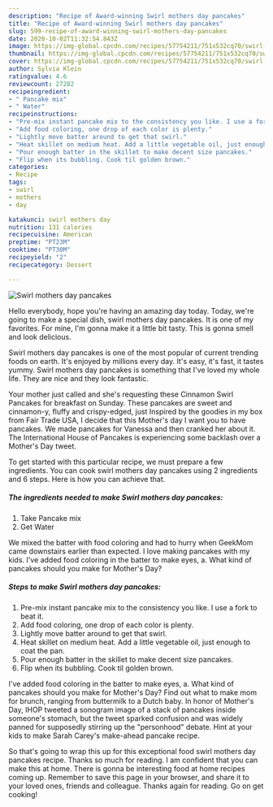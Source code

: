 ```yaml
---
description: "Recipe of Award-winning Swirl mothers day pancakes"
title: "Recipe of Award-winning Swirl mothers day pancakes"
slug: 599-recipe-of-award-winning-swirl-mothers-day-pancakes
date: 2020-10-02T11:32:54.843Z
image: https://img-global.cpcdn.com/recipes/57754211/751x532cq70/swirl-mothers-day-pancakes-recipe-main-photo.jpg
thumbnail: https://img-global.cpcdn.com/recipes/57754211/751x532cq70/swirl-mothers-day-pancakes-recipe-main-photo.jpg
cover: https://img-global.cpcdn.com/recipes/57754211/751x532cq70/swirl-mothers-day-pancakes-recipe-main-photo.jpg
author: Sylvia Klein
ratingvalue: 4.6
reviewcount: 27282
recipeingredient:
- " Pancake mix"
- " Water"
recipeinstructions:
- "Pre-mix instant pancake mix to the consistency you like. I use a fork to beat it."
- "Add food coloring, one drop of each color is plenty."
- "Lightly move batter around to get that swirl."
- "Heat skillet on medium heat. Add a little vegetable oil, just enough to coat the pan."
- "Pour enough batter in the skillet to make decent size pancakes."
- "Flip when its bubbling. Cook til golden brown."
categories:
- Recipe
tags:
- swirl
- mothers
- day

katakunci: swirl mothers day 
nutrition: 131 calories
recipecuisine: American
preptime: "PT23M"
cooktime: "PT30M"
recipeyield: "2"
recipecategory: Dessert

---
```



![Swirl mothers day pancakes](https://img-global.cpcdn.com/recipes/57754211/751x532cq70/swirl-mothers-day-pancakes-recipe-main-photo.jpg)

Hello everybody, hope you're having an amazing day today. Today, we're going to make a special dish, swirl mothers day pancakes. It is one of my favorites. For mine, I'm gonna make it a little bit tasty. This is gonna smell and look delicious.

Swirl mothers day pancakes is one of the most popular of current trending foods on earth. It's enjoyed by millions every day. It's easy, it's fast, it tastes yummy. Swirl mothers day pancakes is something that I've loved my whole life. They are nice and they look fantastic.

Your mother just called and she&#39;s requesting these Cinnamon Swirl Pancakes for breakfast on Sunday. These pancakes are sweet and cinnamon-y, fluffy and crispy-edged, just Inspired by the goodies in my box from Fair Trade USA, I decide that this Mother&#39;s day I want you to have pancakes. We made pancakes for Vanessa and then cranked her about it. The International House of Pancakes is experiencing some backlash over a Mother&#39;s Day tweet.


To get started with this particular recipe, we must prepare a few ingredients. You can cook swirl mothers day pancakes using 2 ingredients and 6 steps. Here is how you can achieve that.

<!--inarticleads1-->

##### The ingredients needed to make Swirl mothers day pancakes:

1. Take  Pancake mix
1. Get  Water


We mixed the batter with food coloring and had to hurry when GeekMom came downstairs earlier than expected. I love making pancakes with my kids. I&#39;ve added food coloring in the batter to make eyes, a. What kind of pancakes should you make for Mother&#39;s Day? 

<!--inarticleads2-->

##### Steps to make Swirl mothers day pancakes:

1. Pre-mix instant pancake mix to the consistency you like. I use a fork to beat it.
1. Add food coloring, one drop of each color is plenty.
1. Lightly move batter around to get that swirl.
1. Heat skillet on medium heat. Add a little vegetable oil, just enough to coat the pan.
1. Pour enough batter in the skillet to make decent size pancakes.
1. Flip when its bubbling. Cook til golden brown.


I&#39;ve added food coloring in the batter to make eyes, a. What kind of pancakes should you make for Mother&#39;s Day? Find out what to make mom for brunch, ranging from buttermilk to a Dutch baby. In honor of Mother&#39;s Day, IHOP tweeted a sonogram image of a stack of pancakes inside someone&#39;s stomach, but the tweet sparked confusion and was widely panned for supposedly stirring up the &#34;personhood&#34; debate. Hint at your kids to make Sarah Carey&#39;s make-ahead pancake recipe. 

So that's going to wrap this up for this exceptional food swirl mothers day pancakes recipe. Thanks so much for reading. I am confident that you can make this at home. There is gonna be interesting food at home recipes coming up. Remember to save this page in your browser, and share it to your loved ones, friends and colleague. Thanks again for reading. Go on get cooking!
